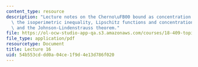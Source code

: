 ```yaml
---
content_type: resource
description: "Lecture notes on the Cherno\uFB00 bound as concentration of measure,\
  \ the isoperimetric inequality, Lipschitz functions and concentration of measure,\
  \ and the Johnson-Lindenstrauss theorem."
file: https://ol-ocw-studio-app-qa.s3.amazonaws.com/courses/18-409-topics-in-theoretical-computer-science-an-algorithmists-toolkit-fall-2009/54b553cddd0a04ce1f9d4e13d786f020_MIT18_409F09_scribe16.pdf
file_type: application/pdf
resourcetype: Document
title: Lecture 16
uid: 54b553cd-dd0a-04ce-1f9d-4e13d786f020
---
```

